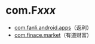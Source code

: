 # com.F*xxx*

- [com.fanli.android.apps](./com.fanli.android.apps/readme.md)（返利）
- [com.finace.market](./com.finace.market/readme.md)（有道财富）